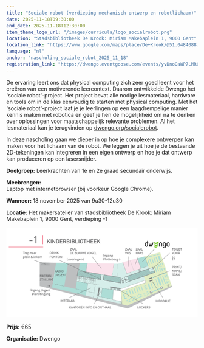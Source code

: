 ```yaml
---
title: "Sociale robot (verdieping mechanisch ontwerp en robotlichaam)"
date: 2025-11-18T09:30:00
end_date: 2025-11-18T12:30:00
item_theme_logo_url: "/images/curricula/logo_socialrobot.png"
location: "Stadsbibliotheek De Krook: Miriam Makebaplein 1, 9000 Gent"
location_link: "https://www.google.com/maps/place/De+Krook/@51.0484088,3.7261741,17z/data=!3m1!4b1!4m6!3m5!1s0x47c3714effffffff:0x9b1a2c7f1cb8c825!8m2!3d51.0484088!4d3.728749!16s%2Fg%2F1hc0gcm5l?entry=ttu&g_ep=EgoyMDI1MDYxMS4wIKXMDSoASAFQAw%3D%3D"
language: "nl"
anchor: "nascholing_sociale_robot_2025_11_18"
registration_link: "https://dwengo.eventgoose.com/events/yvDnoOaWP7LMR6p9"
---
```


De ervaring leert ons dat physical computing zich zeer goed leent voor het creëren van een motiverende leercontext. Daarom ontwikkelde Dwengo het 'sociale robot'-project. Het project bevat alle nodige lesmateriaal, hardware en tools om in de klas eenvoudig te starten met physical computing. Met het 'sociale robot'-project laat je je leerlingen op een laagdrempelige manier kennis maken met robotica en geef je hen de mogelijkheid om na te denken over oplossingen voor maatschappelijk relevante problemen. Al het lesmateriaal kan je terugvinden op [dwengo.org/socialerobot](https://dwengo.org/socialerobot).

In deze nascholing gaan we dieper in op hoe je complexere ontwerpen kan maken voor het lichaam van de robot. We leggen je uit hoe je de bestaande 2D-tekeningen kan integreren in een eigen ontwerp en hoe je dat ontwerp kan produceren op een lasersnijder.


**Doelgroep:** Leerkrachten van 1e en 2e graad secundair onderwijs.

**Meebrengen:** <br>
Laptop met internetbrowser (bij voorkeur Google Chrome).

**Wanneer:** 18 november 2025 van 9u30-12u30

**Locatie:** Het makersatelier van stadsbibliotheek De Krook: Miriam Makebaplein 1, 9000 Gent, verdieping -1

![Plan naar het makersattelier](/images/events/2025/plan_de_krook_dwengo.png)

**Prijs:** €65

**Organisatie:** Dwengo
